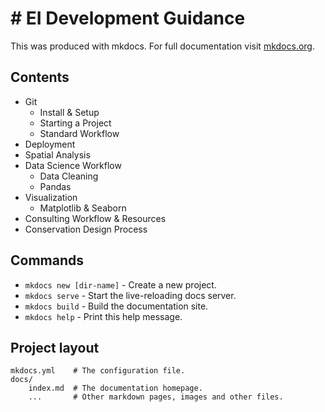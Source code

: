 # # EI Development Guidance

This was produced with mkdocs. For full documentation visit [mkdocs.org](https://mkdocs.org).

## Contents

* Git
  * Install & Setup
  * Starting a Project
  * Standard Workflow
* Deployment
* Spatial Analysis
* Data Science Workflow
  * Data Cleaning
  * Pandas
* Visualization
  * Matplotlib & Seaborn
* Consulting Workflow & Resources
* Conservation Design Process

## Commands

* `mkdocs new [dir-name]` - Create a new project.
* `mkdocs serve` - Start the live-reloading docs server.
* `mkdocs build` - Build the documentation site.
* `mkdocs help` - Print this help message.

## Project layout

    mkdocs.yml    # The configuration file.
    docs/
        index.md  # The documentation homepage.
        ...       # Other markdown pages, images and other files.

